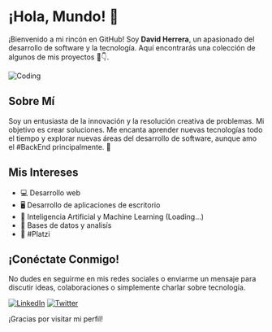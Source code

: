 # ¡Hola, Mundo! 👋

¡Bienvenido a mi rincón en GitHub! Soy **David Herrera**, un apasionado del desarrollo de software y la tecnología. Aquí encontrarás una colección de algunos de mis proyectos 🥸👇.

![Coding](https://media.giphy.com/media/13HgwGsXF0aiGY/giphy.gif)

## Sobre Mí

Soy un entusiasta de la innovación y la resolución creativa de problemas. Mi objetivo es crear soluciones. Me encanta aprender nuevas tecnologías todo el tiempo y explorar nuevas áreas del desarrollo de software, aunque amo el #BackEnd principalmente. 🤖

## Mis Intereses

- 💻 Desarrollo web
- 🖥️ Desarrollo de aplicaciones de escritorio
- 🤖 Inteligencia Artificial y Machine Learning (Loading...)
- 🔧 Bases de datos y analisís
- 💚 #Platzi

## ¡Conéctate Conmigo!

No dudes en seguirme en mis redes sociales o enviarme un mensaje para discutir ideas, colaboraciones o simplemente charlar sobre tecnología.

[![LinkedIn](https://img.shields.io/badge/-LinkedIn-0077B5?style=for-the-badge&logo=linkedin&logoColor=white)](https://www.linkedin.com/in/david-heca/)
[![Twitter](https://img.shields.io/badge/-Twitter-1DA1F2?style=for-the-badge&logo=twitter&logoColor=white)](https://twitter.com/david_heca_)

¡Gracias por visitar mi perfil!
